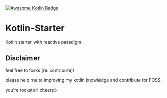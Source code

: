 [![Awesome Kotlin Badge](https://kotlin.link/awesome-kotlin.svg)](https://github.com/isfaaghyth/Kotlin-Starter)

# Kotlin-Starter
Kotlin starter with reactive paradigm

## Disclaimer

feel free to forks (re: contribute)!

please help me to improving my kotlin knowledge and contribute for FOSS.

you're rockstar! cheers☕ 
